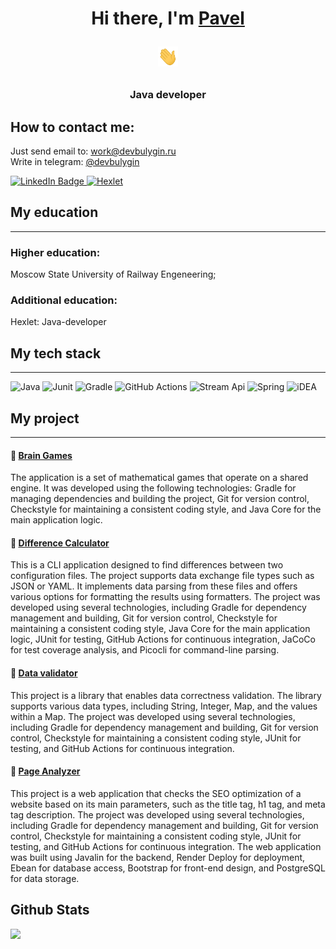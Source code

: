 <h1 align="center">Hi there, I'm <a href="https://github.com/devbulygin">Pavel</a> 

<img src="https://github.com/devbulygin/devbulygin/blob/main/raw/main/Hi.gif?raw=true" height="32"/></h1>

<h3 align="center">Java developer</h3>



## How to contact me:  
Just send email to: [work@devbulygin.ru](work@devbulygin.ru)  
Write in telegram: [@devbulygin](https://t.me/devbulygin)

<div id="badges">

  <a href = "https://linkedin.com/in/devbulygin">
<img src="https://img.shields.io/badge/LinkedIn-blue?style=for-the-badge&logo=linkedin&logoColor=white" alt="LinkedIn Badge"/>
</a>


<a href = "https://ru.hexlet.io/u/devbulygin">
<img src="https://img.shields.io/badge/hexlet-black?style=for-the-badge" alt="Hexlet"/>
</a>
  
</div>


[//]: # (## About me)



## My education

---

### Higher education:
Moscow State University of Railway Engeneering;
### Additional education: 
Hexlet: Java-developer

## My tech stack

---
![Java](https://img.shields.io/badge/Java-ED8B00?style=for-the-badge&logo=openjdk&logoColor=white)
![Junit](https://img.shields.io/badge/Junit-gold?style=for-the-badge&logo=junit&logoColor=white)
![Gradle](https://img.shields.io/badge/Gradle-02303A.svg?style=for-the-badge&logo=Gradle&logoColor=white)
![GitHub Actions](https://img.shields.io/badge/github%20actions-%232671E5.svg?style=for-the-badge&logo=githubactions&logoColor=white)
![Stream Api](https://img.shields.io/badge/stream%20api-red.svg?style=for-the-badge&logo=stream&)
![Spring](https://img.shields.io/badge/Spring-6DB33F?style=for-the-badge&logo=spring&logoColor=white)
![iDEA](https://img.shields.io/badge/IntelliJ_IDEA-000000.svg?style=for-the-badge&logo=intellij-idea&logoColor=white)





## My project

----
#### 🧮 [Brain Games](https://github.com/devbulygin/java-project-lvl1)
The application is a set of mathematical games that operate on a shared engine. It was developed using the following technologies: Gradle for managing dependencies and building the project, Git for version control, Checkstyle for maintaining a consistent coding style, and Java Core for the main application logic.


#### 🟰 [Difference Calculator](https://github.com/devbulygin/java-project-71)

This is a CLI application designed to find differences between two configuration files. The project supports data exchange file types such as JSON or YAML. It implements data parsing from these files and offers various options for formatting the results using formatters. The project was developed using several technologies, including Gradle for dependency management and building, Git for version control, Checkstyle for maintaining a consistent coding style, Java Core for the main application logic, JUnit for testing, GitHub Actions for continuous integration, JaCoCo for test coverage analysis, and Picocli for command-line parsing.

#### 🔎 [Data validator](https://github.com/devbulygin/java-project-78)

This project is a library that enables data correctness validation. The library supports various data types, including String, Integer, Map, and the values within a Map. The project was developed using several technologies, including Gradle for dependency management and building, Git for version control, Checkstyle for maintaining a consistent coding style, JUnit for testing, and GitHub Actions for continuous integration.

#### 🔎 [Page Analyzer](https://github.com/devbulygin/java-project-72)

This project is a web application that checks the SEO optimization of a website based on its main parameters, such as the title tag, h1 tag, and meta tag description. The project was developed using several technologies, including Gradle for dependency management and building, Git for version control, Checkstyle for maintaining a consistent coding style, JUnit for testing, and GitHub Actions for continuous integration. The web application was built using Javalin for the backend, Render Deploy for deployment, Ebean for database access, Bootstrap for front-end design, and PostgreSQL for data storage.


## Github Stats

[//]: # ([![trophy]&#40;https://github-profile-trophy.vercel.app/?username=devbulygin&#41;]&#40;https://github.com/devbulygin&#41;  )
![](https://komarev.com/ghpvc/?username=devbulygin)
